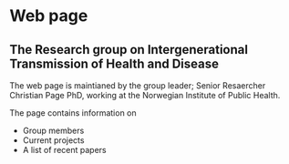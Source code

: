 # Web page 
## The Research group on Intergenerational Transmission of Health and Disease
The web page is maintianed by the group leader; Senior Resaercher Christian Page PhD,
working at the Norwegian Institute of Public Health. 

The page contains information on 
* Group members
* Current projects
* A list of recent papers

